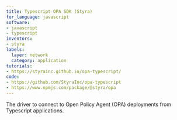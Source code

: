 ```yaml
---
title: Typescript OPA SDK (Styra)
for_language: javascript
software:
- javascript
- typescript
inventors:
- styra
labels:
  layer: network
  category: application
tutorials:
- https://styrainc.github.io/opa-typescript/
code:
- https://github.com/StyraInc/opa-typescript
- https://www.npmjs.com/package/@styra/opa
---
```


The driver to connect to Open Policy Agent (OPA) deployments
from Typescript applications.
